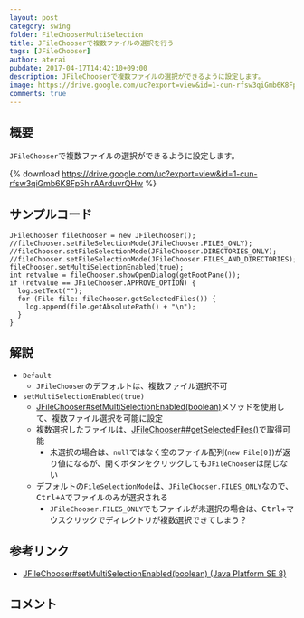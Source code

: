 ```yaml
---
layout: post
category: swing
folder: FileChooserMultiSelection
title: JFileChooserで複数ファイルの選択を行う
tags: [JFileChooser]
author: aterai
pubdate: 2017-04-17T14:42:10+09:00
description: JFileChooserで複数ファイルの選択ができるように設定します。
image: https://drive.google.com/uc?export=view&id=1-cun-rfsw3qiGmb6K8Fp5hlrAArduvrQHw
comments: true
---
```

## 概要
`JFileChooser`で複数ファイルの選択ができるように設定します。

{% download https://drive.google.com/uc?export=view&id=1-cun-rfsw3qiGmb6K8Fp5hlrAArduvrQHw %}

## サンプルコード
<pre class="prettyprint"><code>JFileChooser fileChooser = new JFileChooser();
//fileChooser.setFileSelectionMode(JFileChooser.FILES_ONLY);
//fileChooser.setFileSelectionMode(JFileChooser.DIRECTORIES_ONLY);
//fileChooser.setFileSelectionMode(JFileChooser.FILES_AND_DIRECTORIES);
fileChooser.setMultiSelectionEnabled(true);
int retvalue = fileChooser.showOpenDialog(getRootPane());
if (retvalue == JFileChooser.APPROVE_OPTION) {
  log.setText("");
  for (File file: fileChooser.getSelectedFiles()) {
    log.append(file.getAbsolutePath() + "\n");
  }
}
</code></pre>

## 解説
- `Default`
    - `JFileChooser`のデフォルトは、複数ファイル選択不可
- `setMultiSelectionEnabled(true)`
    - [JFileChooser#setMultiSelectionEnabled(boolean)](https://docs.oracle.com/javase/jp/8/docs/api/javax/swing/JFileChooser.html#setMultiSelectionEnabled-boolean-)メソッドを使用して、複数ファイル選択を可能に設定
    - 複数選択したファイルは、[JFileChooser##getSelectedFiles()](https://docs.oracle.com/javase/jp/8/docs/api/javax/swing/JFileChooser.html#getSelectedFiles--)で取得可能
        - 未選択の場合は、`null`ではなく空のファイル配列(`new File[0]`)が返り値になるが、開くボタンをクリックしても`JFileChooser`は閉じない
    - デフォルトの`FileSelectionMode`は、`JFileChooser.FILES_ONLY`なので、<kbd>Ctrl+A</kbd>でファイルのみが選択される
        - `JFileChooser.FILES_ONLY`でもファイルが未選択の場合は、<kbd>Ctrl</kbd>+マウスクリックでディレクトリが複数選択できてしまう？

<!-- dummy comment line for breaking list -->

## 参考リンク
- [JFileChooser#setMultiSelectionEnabled(boolean) (Java Platform SE 8)](https://docs.oracle.com/javase/jp/8/docs/api/javax/swing/JFileChooser.html#setMultiSelectionEnabled-boolean-)

<!-- dummy comment line for breaking list -->

## コメント
